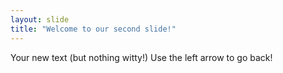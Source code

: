 ```yaml
---
layout: slide
title: "Welcome to our second slide!"
---
```

Your new text (but nothing witty!)
Use the left arrow to go back!
